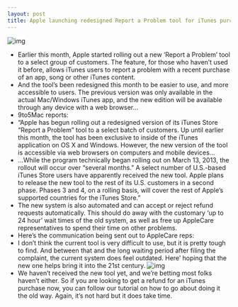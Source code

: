 ```yaml
---
layout: post
title: Apple launching redesigned Report a Problem tool for iTunes purchases
---
```

![img](http://media.idownloadblog.com/wp-content/uploads/2013/03/report-a-problem.png)
* Earlier this month, Apple started rolling out a new ‘Report a Problem’ tool to a select group of customers. The feature, for those who haven’t used it before, allows iTunes users to report a problem with a recent purchase of an app, song or other iTunes content.
* And the tool’s been redesigned this month to be easier to use, and more accessible to users. The previous version was only available in the actual Mac/Windows iTunes app, and the new edition will be available through any device with a web browser…
* 9to5Mac reports:
* “Apple has begun rolling out a redesigned version of its iTunes Store “Report a Problem” tool to a select batch of customers. Up until earlier this month, the tool has been exclusive to inside of the iTunes application on OS X and Windows. However, the new version of the tool is accessible via web browsers on computers and mobile devices…
* …While the program technically began rolling out on March 13, 2013, the rollout will occur over “several months.” A select number of U.S.-based iTunes Store users have apparently received the new tool. Apple plans to release the new tool to the rest of its U.S. customers in a second phase. Phases 3 and 4, on a rolling basis, will cover the rest of Apple’s supported countries for the iTunes Store.”
* The new system is also automated and can accept or reject refund requests automatically. This should do away with the customary ‘up to 24 hour’ wait times of the old system, as well as free up AppleCare representatives to spend their time on other problems.
* Here’s the communication being sent out to AppleCare reps:
* I don’t think the current tool is very difficult to use, but it is pretty tough to find. And between that and the long waiting period after filing the complaint, the current system does feel outdated. Here’ hoping that the new one helps bring it into the 21st century.
![img](http://media.idownloadblog.com/wp-content/uploads/2013/03/itunes2.png)
* We haven’t received the new tool yet, and we’re betting most folks haven’t either. So if you are looking to get a refund for an iTunes purchase now, you can follow our tutorial on how to go about doing it the old way. Again, it’s not hard but it does take time.

